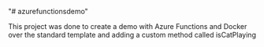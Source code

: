 "# azurefunctionsdemo" 

This project was done to create a demo with Azure Functions and Docker over the standard template and adding a custom method called isCatPlaying
